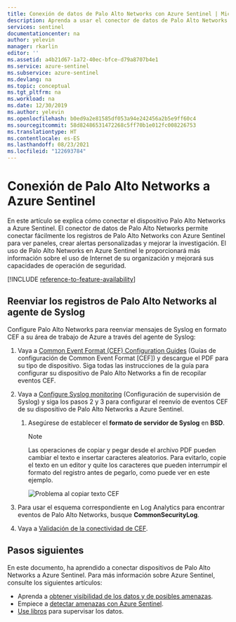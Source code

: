 ```yaml
---
title: Conexión de datos de Palo Alto Networks con Azure Sentinel | Microsoft Docs
description: Aprenda a usar el conector de datos de Palo Alto Networks para conectar fácilmente los registros de Palo Alto Networks con Azure Sentinel.
services: sentinel
documentationcenter: na
author: yelevin
manager: rkarlin
editor: ''
ms.assetid: a4b21d67-1a72-40ec-bfce-d79a8707b4e1
ms.service: azure-sentinel
ms.subservice: azure-sentinel
ms.devlang: na
ms.topic: conceptual
ms.tgt_pltfrm: na
ms.workload: na
ms.date: 12/30/2019
ms.author: yelevin
ms.openlocfilehash: b0ed9a2e81585df053a94e242456a2b5e9ff60c4
ms.sourcegitcommit: 58d82486531472268c5ff70b1e012fc008226753
ms.translationtype: HT
ms.contentlocale: es-ES
ms.lasthandoff: 08/23/2021
ms.locfileid: "122693784"
---
```

# <a name="connect-palo-alto-networks-to-azure-sentinel"></a>Conexión de Palo Alto Networks a Azure Sentinel



En este artículo se explica cómo conectar el dispositivo Palo Alto Networks a Azure Sentinel. El conector de datos de Palo Alto Networks permite conectar fácilmente los registros de Palo Alto Networks con Azure Sentinel para ver paneles, crear alertas personalizadas y mejorar la investigación. El uso de Palo Alto Networks en Azure Sentinel le proporcionará más información sobre el uso de Internet de su organización y mejorará sus capacidades de operación de seguridad. 

[!INCLUDE [reference-to-feature-availability](includes/reference-to-feature-availability.md)]

## <a name="forward-palo-alto-networks-logs-to-the-syslog-agent"></a>Reenviar los registros de Palo Alto Networks al agente de Syslog

Configure Palo Alto Networks para reenviar mensajes de Syslog en formato CEF a su área de trabajo de Azure a través del agente de Syslog:
1.  Vaya a [Common Event Format (CEF) Configuration Guides](https://docs.paloaltonetworks.com/resources/cef) (Guías de configuración de Common Event Format [CEF]) y descargue el PDF para su tipo de dispositivo. Siga todas las instrucciones de la guía para configurar su dispositivo de Palo Alto Networks a fin de recopilar eventos CEF. 

1.  Vaya a [Configure Syslog monitoring](https://docs.paloaltonetworks.com/pan-os/8-1/pan-os-admin/monitoring/use-syslog-for-monitoring/configure-syslog-monitoring) (Configuración de supervisión de Syslog) y siga los pasos 2 y 3 para configurar el reenvío de eventos CEF de su dispositivo de Palo Alto Networks a Azure Sentinel.

    1. Asegúrese de establecer el **formato de servidor de Syslog** en **BSD**.

       > [!NOTE]
       > Las operaciones de copiar y pegar desde el archivo PDF pueden cambiar el texto e insertar caracteres aleatorios. Para evitarlo, copie el texto en un editor y quite los caracteres que pueden interrumpir el formato del registro antes de pegarlo, como puede ver en este ejemplo.
 
        ![Problema al copiar texto CEF](./media/connect-cef/paloalto-text-prob1.png)

1. Para usar el esquema correspondiente en Log Analytics para encontrar eventos de Palo Alto Networks, busque **CommonSecurityLog**.

1. Vaya a [Validación de la conectividad de CEF](troubleshooting-cef-syslog.md#validate-cef-connectivity).




## <a name="next-steps"></a>Pasos siguientes
En este documento, ha aprendido a conectar dispositivos de Palo Alto Networks a Azure Sentinel. Para más información sobre Azure Sentinel, consulte los siguientes artículos:
- Aprenda a [obtener visibilidad de los datos y de posibles amenazas](get-visibility.md).
- Empiece a [detectar amenazas con Azure Sentinel](detect-threats-built-in.md).
- [Use libros](monitor-your-data.md) para supervisar los datos.